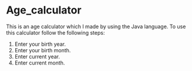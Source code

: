 # Age_calculator

This is an age calculator which I made by using the Java language.
To use this calculator follow the following steps:
1. Enter your birth year.
2. Enter your birth month.
3. Enter current year.
4. Enter current month. 
